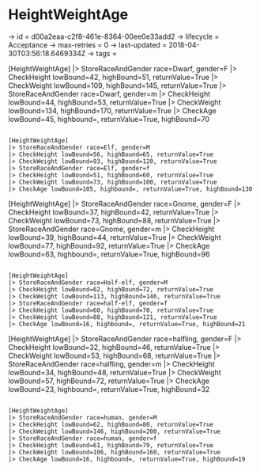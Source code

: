 # HeightWeightAge

-> id = d00a2eaa-c2f8-461e-8364-00ee0e33add2
-> lifecycle = Acceptance
-> max-retries = 0
-> last-updated = 2018-04-30T03:56:18.6469334Z
-> tags = 

[HeightWeightAge]
|> StoreRaceAndGender race=Dwarf, gender=F
|> CheckHeight lowBound=42, highBound=51, returnValue=True
|> CheckWeight lowBound=109, highBound=145, returnValue=True
|> StoreRaceAndGender race=Dwarf, gender=m
|> CheckHeight lowBound=44, highBound=53, returnValue=True
|> CheckWeight lowBound=134, highBound=170, returnValue=True
|> CheckAge lowBound=45, highbound=, returnValue=True, highBound=70
~~~

[HeightWeightAge]
|> StoreRaceAndGender race=Elf, gender=M
|> CheckHeight lowBound=56, highBound=65, returnValue=True
|> CheckWeight lowBound=93, highBound=120, returnValue=True
|> StoreRaceAndGender race=Elf, gender=f
|> CheckHeight lowBound=51, highBound=60, returnValue=True
|> CheckWeight lowBound=73, highBound=100, returnValue=True
|> CheckAge lowBound=105, highbound=, returnValue=True, highBound=130
~~~

[HeightWeightAge]
|> StoreRaceAndGender race=Gnome, gender=F
|> CheckHeight lowBound=37, highBound=42, returnValue=True
|> CheckWeight lowBound=73, highBound=88, returnValue=True
|> StoreRaceAndGender race=Gnome, gender=m
|> CheckHeight lowBound=39, highBound=44, returnValue=True
|> CheckWeight lowBound=77, highBound=92, returnValue=True
|> CheckAge lowBound=63, highbound=, returnValue=True, highBound=96
~~~

[HeightWeightAge]
|> StoreRaceAndGender race=Half-elf, gender=M
|> CheckHeight lowBound=62, highBound=72, returnValue=True
|> CheckWeight lowBound=113, highBound=146, returnValue=True
|> StoreRaceAndGender race=half-elf, gender=f
|> CheckHeight lowBound=60, highBound=70, returnValue=True
|> CheckWeight lowBound=88, highBound=121, returnValue=True
|> CheckAge lowBound=16, highbound=, returnValue=True, highBound=21
~~~

[HeightWeightAge]
|> StoreRaceAndGender race=halfling, gender=F
|> CheckHeight lowBound=32, highBound=46, returnValue=True
|> CheckWeight lowBound=53, highBound=68, returnValue=True
|> StoreRaceAndGender race=halfling, gender=m
|> CheckHeight lowBound=34, highBound=48, returnValue=True
|> CheckWeight lowBound=57, highBound=72, returnValue=True
|> CheckAge lowBound=23, highbound=, returnValue=True, highBound=32
~~~

[HeightWeightAge]
|> StoreRaceAndGender race=human, gender=M
|> CheckHeight lowBound=62, highBound=80, returnValue=True
|> CheckWeight lowBound=146, highBound=200, returnValue=True
|> StoreRaceAndGender race=human, gender=f
|> CheckHeight lowBound=61, highBound=79, returnValue=True
|> CheckWeight lowBound=106, highBound=160, returnValue=True
|> CheckAge lowBound=16, highbound=, returnValue=True, highBound=19
~~~
